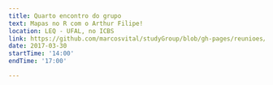 ```yaml
---
title: Quarto encontro do grupo
text: Mapas no R com o Arthur Filipe! 
location: LEQ - UFAL, no ICBS
link: https://github.com/marcosvital/studyGroup/blob/gh-pages/reunioes/reuniao4.md
date: 2017-03-30
startTime: '14:00'
endTime: '17:00'

---
```

